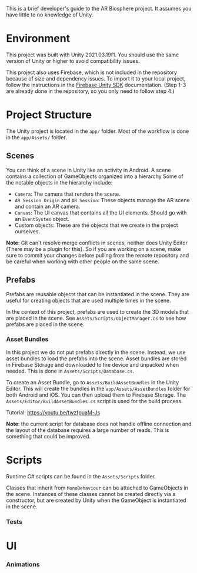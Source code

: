 ﻿This is a brief developer's guide to the AR Biosphere project. It assumes you have little to no knowledge of Unity.
# Environment
This project was built with Unity 2021.03.19f1. You should use the same version of Unity or higher to avoid compatibility issues.

This project also uses Firebase, which is not included in the repository because of size and dependency issues. To import it to your local project, follow the instructions in the [Firebase Unity SDK](https://firebase.google.com/docs/unity/setup) documentation.
(Step 1-3 are already done in the repository, so you only need to follow step 4.)

# Project Structure
The Unity project is located in the `app/` folder.
Most of the workflow is done in the `app/Assets/` folder.
## Scenes
You can think of a scene in Unity like an activity in Android. A scene contains a collection of GameObjects organized into a hierarchy
Some of the notable objects in the hierarchy include:
 * `Camera`: The camera that renders the scene. 
 * `AR Session Origin` and `AR Session`: These objects manage the AR scene and contain an AR camera.
 * `Canvas`: The UI canvas that contains all the UI elements. Should go with an `EventSystem` object.
 * Custom objects: These are the objects that we create in the project ourselves.

**Note**: Git can't resolve merge conflicts in scenes, neither does Unity Editor (There may be a plugin for this). So if you are working on a scene, make sure to commit your changes before pulling from the remote repository and be careful when working with other people on the same scene.
## Prefabs
Prefabs are reusable objects that can be instantiated in the scene. They are useful for creating objects that are used multiple times in the scene.

In the context of this project, prefabs are used to create the 3D models that are placed in the scene. See `Assets/Scripts/ObjectManager.cs` to see how prefabs are placed in the scene.

### Asset Bundles
In this project we do not put prefabs directly in the scene. Instead, we use asset bundles to load the prefabs into the scene.
Asset bundles are stored in Firebase Storage and downloaded to the device and unpacked when needed. This is done in `Assets/Scripts/Database.cs`.


To create an Asset Bundle, go to `Assets/BuildAssetBundles` in the Unity Editor. This will create the bundles in the `app/Assets/AssetBundles` folder for both Android and iOS. You can then upload them to Firebase Storage.
The `Assets/Editor/BuildAssetBundles.cs` script is used for the build process.  

Tutorial: https://youtu.be/twzfpuaM-Js

**Note**: the current script for database does not handle offline connection and the layout of the database requires a large number of reads. This is something that could be improved.

# Scripts
Runtime C# scripts can be found in the `Assets/Scripts` folder. 

Classes that inherit from `MonoBehaviour` can be attached to GameObjects in the scene. 
Instances of these classes cannot be created directly via a constructor, but are created by Unity when the GameObject is instantiated in the scene.

### Tests

# UI
### Animations

